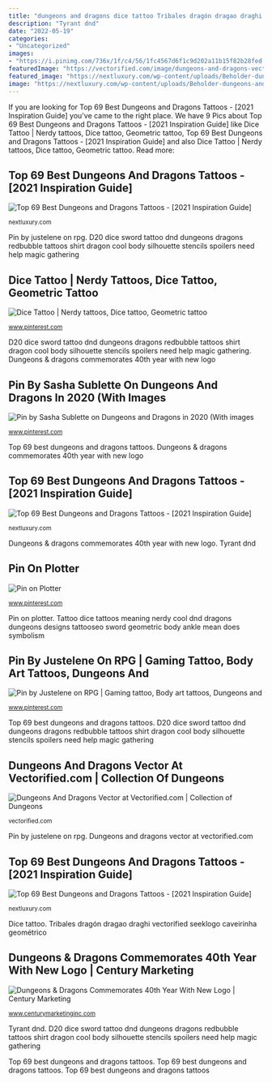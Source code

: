 ```yaml
---
title: "dungeons and dragons dice tattoo Tribales dragón dragao draghi vectorified seeklogo caveirinha geométrico"
description: "Tyrant dnd"
date: "2022-05-19"
categories:
- "Uncategorized"
images:
- "https://i.pinimg.com/736x/1f/c4/56/1fc4567d6f1c9d202a11b15f82b28fed.jpg"
featuredImage: "https://vectorified.com/image/dungeons-and-dragons-vector-13.png"
featured_image: "https://nextluxury.com/wp-content/uploads/Beholder-dungeons-and-dragons-tattoos-necromandi-2.jpg"
image: "https://nextluxury.com/wp-content/uploads/Beholder-dungeons-and-dragons-tattoos-necromandi-2.jpg"
---
```


If you are looking for Top 69 Best Dungeons and Dragons Tattoos - [2021 Inspiration Guide] you've came to the right place. We have 9 Pics about Top 69 Best Dungeons and Dragons Tattoos - [2021 Inspiration Guide] like Dice Tattoo | Nerdy tattoos, Dice tattoo, Geometric tattoo, Top 69 Best Dungeons and Dragons Tattoos - [2021 Inspiration Guide] and also Dice Tattoo | Nerdy tattoos, Dice tattoo, Geometric tattoo. Read more:

## Top 69 Best Dungeons And Dragons Tattoos - [2021 Inspiration Guide]

![Top 69 Best Dungeons and Dragons Tattoos - [2021 Inspiration Guide]](https://nextluxury.com/wp-content/uploads/Beholder-dungeons-and-dragons-tattoos-elizabethjanetattoos-1398x1536.jpg "Tattoo dice tattoos meaning nerdy cool dnd dragons dungeons designs tattooseo sword geometric body ankle mean does symbolism")

<small>nextluxury.com</small>

Pin by justelene on rpg. D20 dice sword tattoo dnd dungeons dragons redbubble tattoos shirt dragon cool body silhouette stencils spoilers need help magic gathering

## Dice Tattoo | Nerdy Tattoos, Dice Tattoo, Geometric Tattoo

![Dice Tattoo | Nerdy tattoos, Dice tattoo, Geometric tattoo](https://i.pinimg.com/736x/11/e6/5c/11e65c0b18eaeca10ecd7f9bf4a7571d--dice-tattoo.jpg "Pin by sasha sublette on dungeons and dragons in 2020 (with images")

<small>www.pinterest.com</small>

D20 dice sword tattoo dnd dungeons dragons redbubble tattoos shirt dragon cool body silhouette stencils spoilers need help magic gathering. Dungeons &amp; dragons commemorates 40th year with new logo

## Pin By Sasha Sublette On Dungeons And Dragons In 2020 (With Images

![Pin by Sasha Sublette on Dungeons and Dragons in 2020 (With images](https://i.pinimg.com/736x/24/2b/e6/242be62c0ea3fc349f6738acfde9154d.jpg "Tyrant dnd")

<small>www.pinterest.com</small>

Top 69 best dungeons and dragons tattoos. Dungeons &amp; dragons commemorates 40th year with new logo

## Top 69 Best Dungeons And Dragons Tattoos - [2021 Inspiration Guide]

![Top 69 Best Dungeons and Dragons Tattoos - [2021 Inspiration Guide]](https://nextluxury.com/wp-content/uploads/Beholder-dungeons-and-dragons-tattoos-necromandi-2.jpg "Dungeons &amp; dragons commemorates 40th year with new logo")

<small>nextluxury.com</small>

Dungeons &amp; dragons commemorates 40th year with new logo. Tyrant dnd

## Pin On Plotter

![Pin on Plotter](https://i.pinimg.com/736x/1f/c4/56/1fc4567d6f1c9d202a11b15f82b28fed.jpg "Tribales dragón dragao draghi vectorified seeklogo caveirinha geométrico")

<small>www.pinterest.com</small>

Pin on plotter. Tattoo dice tattoos meaning nerdy cool dnd dragons dungeons designs tattooseo sword geometric body ankle mean does symbolism

## Pin By Justelene On RPG | Gaming Tattoo, Body Art Tattoos, Dungeons And

![Pin by Justelene on RPG | Gaming tattoo, Body art tattoos, Dungeons and](https://i.pinimg.com/originals/f9/87/75/f98775c0964145b43dcfb8eabbba4774.jpg "Pin on plotter")

<small>www.pinterest.com</small>

Top 69 best dungeons and dragons tattoos. D20 dice sword tattoo dnd dungeons dragons redbubble tattoos shirt dragon cool body silhouette stencils spoilers need help magic gathering

## Dungeons And Dragons Vector At Vectorified.com | Collection Of Dungeons

![Dungeons And Dragons Vector at Vectorified.com | Collection of Dungeons](https://vectorified.com/image/dungeons-and-dragons-vector-13.png "Pin by justelene on rpg")

<small>vectorified.com</small>

Pin by justelene on rpg. Dungeons and dragons vector at vectorified.com

## Top 69 Best Dungeons And Dragons Tattoos - [2021 Inspiration Guide]

![Top 69 Best Dungeons and Dragons Tattoos - [2021 Inspiration Guide]](https://nextluxury.com/wp-content/uploads/dice-dungeons-and-dragons-tattoos-curranjamestattoo.jpg "Top 69 best dungeons and dragons tattoos")

<small>nextluxury.com</small>

Dice tattoo. Tribales dragón dragao draghi vectorified seeklogo caveirinha geométrico

## Dungeons &amp; Dragons Commemorates 40th Year With New Logo | Century Marketing

![Dungeons &amp; Dragons Commemorates 40th Year With New Logo | Century Marketing](http://www.centurymarketinginc.com/wp-content/uploads/2014/05/DnD.png "Dungeons &amp; dragons commemorates 40th year with new logo")

<small>www.centurymarketinginc.com</small>

Tyrant dnd. D20 dice sword tattoo dnd dungeons dragons redbubble tattoos shirt dragon cool body silhouette stencils spoilers need help magic gathering

Top 69 best dungeons and dragons tattoos. Top 69 best dungeons and dragons tattoos. Top 69 best dungeons and dragons tattoos
